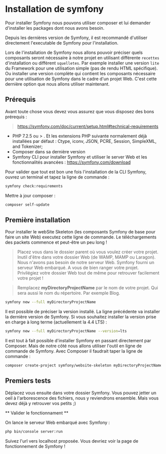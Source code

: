 # Installation de symfony

Pour installer Symfony nous pouvons utiliser composer et lui demander d'installer les packages dont nous avons besoin.

Depuis les dernières version de Symfony, il est recommandé d'utiliser directement l'executable de Symfony pour l'installation.

Lors de l'installation de Symfony nous allons pouvoir préciser quels composants seront nécessaire à notre projet en utilisant différente `recettes` d'installation ou différent `squelletes`. 
Par exemple installer une version `lite` du Framework pour une utilisation simple (pas de rendu HTML spécifique).
Ou installer une version complète qui contient les composants nécessaire pour une utilisation de Symfony dans le cadre d'un projet Web. 
C'est cette dernière option que nous allons utiliser maintenant.

## Prérequis 

Avant toute chose vous devez vous assurez que vous disposez des bons prérequis :

> https://symfony.com/doc/current/setup.html#technical-requirements

- PHP 7.2.5 ou > . Et les extensions PHP suivante normalement déjà installées par défaut :  Ctype, iconv, JSON, PCRE, Session, SimpleXML, and Tokenizer;
- Composer dans sa dernière version
- Symfony CLI pour installer Symfony et utiliser le server Web et les fonctionnalités avancées : https://symfony.com/download


Pour valider que tout est bon une fois l'installation de la CLI Symfony, ouvrez un terminal et tapez la ligne de commande : 

```bash
symfony check:requirements
```

Mettre à jour composer :

```bash
composer self-update
```

## Première installation

Pour installer le webSite Skeleton (les composants Symfony de base pour faire un site Web) executez cette ligne de commande. Le téléchargements des packets commence et peut-être un peu long !

> Placez vous dans le dossier parent où vous voulez créer votre projet.
> Inutil d'être dans votre dossier Web (de WAMP, MAMP ou Laragon). Nous n'avons pas besoin de notre serveur Web. Symfony fourni un serveur Web embarqué. A vous de bien ranger votre projet. Privilégiez votre dossier Web tout de même pour retrouver facilement votre projet !

> Remplacez **myDirectoryProjectName** par le nom de votre projet. Qui sera aussi le nom du répertoire. Par exemple Blog.

```bash
symfony new --full myDirectoryProjectName
```

Il est possible de préciser la version installé. La ligne précédente va installer la dernière version de Symfony. Si vous souhaitez installer la version prise en charge à long terme (actuellement la 4.4 LTS) :


```bash
symfony new --full myDirectoryProjectName --version=lts 
```

Il est tout à fait possible d'installer Symfony en passant directement par Composer. Mais de notre côté nous allons utiliser l'outil en ligne de commande de Symfony. Avec Composer il faudrait taper la ligne de commande :

```bash
composer create-project symfony/website-skeleton myDirectoryProjectName
```

## Premiers tests 

Déplacez vous ensuite dans votre dossier Symfony. Vous pouvez jetter un oeil à l'arborescence des fichiers, nous y reviendrons ensemble. Mais vous devez déjà y retrouver vos petits ;)

** Valider le fonctionnament **

On lance le serveur Web embarqué avec Symfony :

```bash
php bin/console server:run
```

Suivez l'url vers localhost proposée. Vous devriez voir la page de fonctionnement de Symfony !
